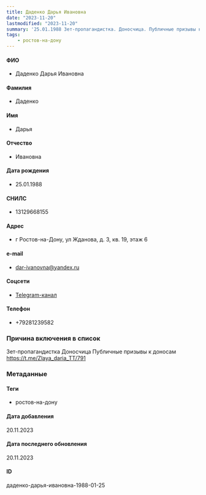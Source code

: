 ```yaml
---
title: Даденко Дарья Ивановна
date: "2023-11-20"
lastmodified: "2023-11-20"
summary: '25.01.1988 Зет-пропагандистка. Доносчица. Публичные призывы к доносам. . https\://t.me/Zlaya_daria_TT/791'
tags: 
    - ростов-на-дону
---
```

<!--# pp2-->
<!--## Фигурант-->
<!--### Личные данные-->
#### ФИО
- Даденко Дарья Ивановна
#### Фамилия
- Даденко
#### Имя
- Дарья
#### Отчество
- Ивановна
#### Дата рождения
- 25.01.1988
#### СНИЛС
- 13129668155
#### Адрес
- г Ростов-на-Дону, ул Жданова, д. 3, кв. 19, этаж 6
#### e-mail
- dar-ivanovna@yandex.ru
#### Соцсети
- [Telegram-канал](https://t.me/Zlaya_daria_TT)
#### Телефон
- +79281239582
### Причина включения в список
Зет-пропагандистка
Доносчица
Публичные призывы к доносам
https://t.me/Zlaya_daria_TT/791
### Метаданные
#### Теги
- ростов-на-дону
#### Дата добавления
20.11.2023
#### Дата последнего обновления
20.11.2023
#### ID
даденко-дарья-ивановна-1988-01-25
<!--## END;-->
